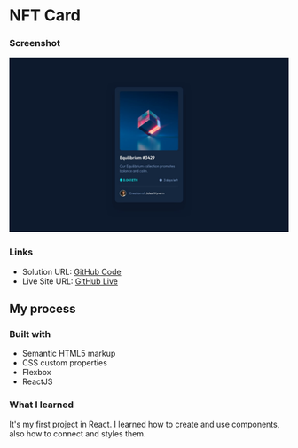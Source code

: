 

# NFT Card


### Screenshot

![](./src/design/desktop-design.jpg)


### Links

- Solution URL: [GitHub Code](https://github.com/beqa200/Interactive-Pricing-Component)
- Live Site URL: [GitHub Live](https://beqa200.github.io/Interactive-Pricing-Component/)

## My process

### Built with

- Semantic HTML5 markup
- CSS custom properties
- Flexbox
- ReactJS



### What I learned

It's my first project in React. I learned how to create and use components, also how to connect and styles them.


